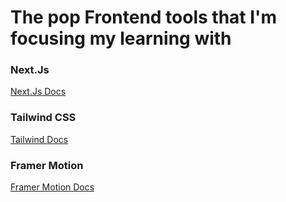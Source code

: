 # The pop Frontend tools that I'm focusing my learning with

### Next.Js

 <a href="https://nextjs.org/docs/getting-started">Next.Js Docs</a>



### Tailwind CSS

<a href="https://tailwindcss.com/docs">Tailwind Docs</a>



### Framer Motion 

<a href="https://www.framer.com/docs/">Framer Motion Docs</a>


